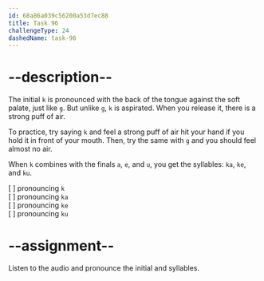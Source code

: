 ```yaml
---
id: 68a86a039c56200a53d7ec88
title: Task 96
challengeType: 24
dashedName: task-96
---
```


<!--SPEAKING-->

<!-- (Audio) A: k, ka, ke, ku -->

# --description--

The initial `k` is pronounced with the back of the tongue against the soft palate, just like `g`. But unlike `g`, `k` is aspirated. When you release it, there is a strong puff of air.

To practice, try saying `k` and feel a strong puff of air hit your hand if you hold it in front of your mouth. Then, try the same with `g` and you should feel almost no air. 

When `k` combines with the finals `a`, `e`, and `u`, you get the syllables: `ka`, `ke`, and `ku`.

[ ] pronouncing `k`  
[ ] pronouncing `ka`  
[ ] pronouncing `ke`  
[ ] pronouncing `ku`

# --assignment--

Listen to the audio and pronounce the initial and syllables.
